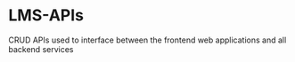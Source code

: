 # LMS-APIs
CRUD APIs used to interface between the frontend web applications and all backend services
